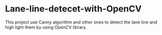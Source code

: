 # Lane-line-detecet-with-OpenCV

This project use Canny algorithm and other ones to detect the lane line and high light them by using OpenCV library.
